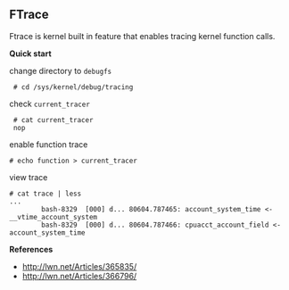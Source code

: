 ## FTrace 

Ftrace is kernel built in feature that enables tracing kernel function calls.

**Quick start**

change directory to `debugfs`
 
     # cd /sys/kernel/debug/tracing
     
check `current_tracer`

     # cat current_tracer
     nop
 
enable function trace
 
    # echo function > current_tracer
 
view trace

    # cat trace | less
    ...
            bash-8329  [000] d... 80604.787465: account_system_time <-__vtime_account_system
            bash-8329  [000] d... 80604.787466: cpuacct_account_field <-account_system_time

**References**

* http://lwn.net/Articles/365835/
* http://lwn.net/Articles/366796/
